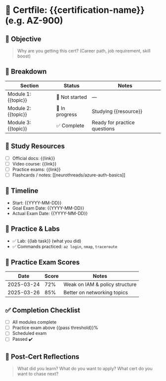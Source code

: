 # 🧠 Certfile: {{certification-name}} (e.g. AZ-900)

## 🎯 Objective
> Why are you getting this cert? (Career path, job requirement, skill boost)

## 🧱 Breakdown
| Section                | Status     | Notes                                |
|------------------------|------------|---------------------------------------|
| Module 1: {{topic}}    | 🔲 Not started | —                                   |
| Module 2: {{topic}}    | 🔲 In progress | Studying {{resource}}               |
| Module 3: {{topic}}    | ✅ Complete     | Ready for practice questions         |

## 🧠 Study Resources
- [ ] Official docs: {{link}}
- [ ] Video course: {{link}}
- [ ] Practice exams: {{link}}
- [ ] Flashcards / notes: [[neurothreads/azure-auth-basics]]

## 📅 Timeline
- Start: {{YYYY-MM-DD}}
- Goal Exam Date: {{YYYY-MM-DD}}
- Actual Exam Date: {{YYYY-MM-DD}}

## 💾 Practice & Labs
- ✅ Lab: {{lab task}} (what you did)
- ✅ Commands practiced: `az login`, `nmap`, `traceroute`

## 🧪 Practice Exam Scores
| Date        | Score | Notes                          |
|-------------|-------|--------------------------------|
| 2025-03-24  | 72%   | Weak on IAM & policy structure |
| 2025-03-26  | 85%   | Better on networking topics     |

## ✅ Completion Checklist
- [ ] All modules complete
- [ ] Practice exam above {{pass threshold}}%
- [ ] Scheduled exam
- [ ] Passed ✔️

## 🧬 Post-Cert Reflections
> What did you learn? What do you want to apply?
> What cert do you want to chase next?
